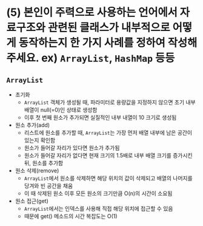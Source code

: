 # (5) 본인이 주력으로 사용하는 언어에서 자료구조와 관련된 클래스가 내부적으로 어떻게 동작하는지 한 가지 사례를 정하여 작성해주세요. ex) `ArrayList`, `HashMap` 등등
## `ArrayList`
- 초기화
    - `ArrayList` 객체가 생성될 때, 파라미터로 용량값을 지정하지 않으면 초기 내부 배열이 null(=0)인 상태로 생성함
    - 이후 첫 번째 원소가 추가되면 실질적인 내부 내열이 10 크기로 생성됨
- 원소 추가(add)
    - 리스트에 원소를 추가할 때, `ArrayList`는 가장 먼저 배열 내부에 남은 공간이 있는지 확인함
    - 원소가 들어갈 자리가 있다면 원소가 추가됨
    - 원소가 들어갈 자리가 없다면 현재 크기의 1.5배로 내부 배열 크기를 증가시킨 뒤, 원소를 추가함
- 원소 삭제(remove)
    - `ArrayList`에서 원소를 삭제하면 해당 위치의 값이 삭제되고 배열의 나머지를 당겨와 빈 공간을 채움
    - 이 때 삭제된 원소 이후 모든 원소의 크기만큼 O(n)의 시간이 소요됨
- 원소 접근(get)
    - `ArrayList`에서는 인덱스를 사용해 직접 해당 위치에 접근할 수 있음
    - 때문에 get() 메소드의 시간 복잡도는 O(1)